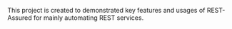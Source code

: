 This project is created to demonstrated key features and usages of REST-Assured for mainly automating REST services.